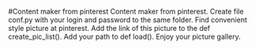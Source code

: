 #Content maker from pinterest
Content maker from pinterest. 
Create file conf.py with your login and password to the same folder.
Find convenient style picture at pinterest. 
Add the link of this picture to the def create_pic_list().
Add your path to def load().
Enjoy your picture gallery.
